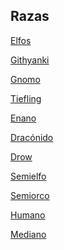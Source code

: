 Razas
-

[ Elfos](Elfos.md)

[ Githyanki](Githyanki.md)

[Gnomo](Gnomo.md)

[Tiefling](Tiefling.md)

[Enano](Enano.md)

[Dracónido](Dracónido.md)

[Drow](Drow.md)

[Semielfo](Semielfo.md)

[Semiorco](Semiorco.md)

[Humano](Humano.md)

[Mediano](Mediano.md)

